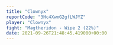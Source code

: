 ```yaml
---
title: "Clownyx"
reportCode: "3Hc4XwmG2gfLWJYZ"
player: "Clownyx"
fight: "Magtheridon - Wipe 2 (22%)"
date: 2021-09-26T21:48:45.419000+00:00
---
```

